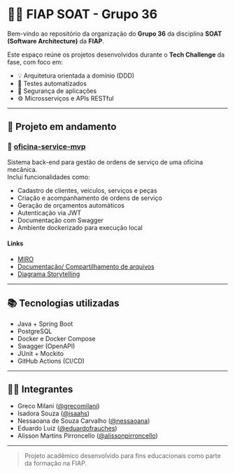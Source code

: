 # 👨‍🔧 FIAP SOAT - Grupo 36

Bem-vindo ao repositório da organização do **Grupo 36** da disciplina **SOAT (Software Architecture)** da **FIAP**.

Este espaço reúne os projetos desenvolvidos durante o **Tech Challenge** da fase, com foco em:

- 💡 Arquitetura orientada a domínio (DDD)
- 🧪 Testes automatizados
- 🔐 Segurança de aplicações
- ⚙️ Microsserviços e APIs RESTful

---

## 🚀 Projeto em andamento

### 🔧 [oficina-service-mvp](https://github.com/fiap-soat-grupo36/oficina-service-mvp)

Sistema back-end para gestão de ordens de serviço de uma oficina mecânica.  
Inclui funcionalidades como:

- Cadastro de clientes, veículos, serviços e peças
- Criação e acompanhamento de ordens de serviço
- Geração de orçamentos automáticos
- Autenticação via JWT
- Documentação com Swagger
- Ambiente dockerizado para execução local

#### Links
- [MIRO](https://miro.com/app/dashboard/)
- [Documentação/ Compartilhamento de arquivos](https://drive.google.com/drive/folders/1jaKIwdynxd2ko3MQsZTCaxY3uCPWPN-A?usp=drive_link)
- [Diagrama Storytelling](https://drive.google.com/file/d/1XRfS-0Er0LEKNyXSopr-t605zrnfpiry/view?usp=sharing)

---

## 📚 Tecnologias utilizadas

- Java + Spring Boot
- PostgreSQL
- Docker e Docker Compose
- Swagger (OpenAPI)
- JUnit + Mockito
- GitHub Actions (CI/CD)

---

## 👨‍💻 Integrantes

- Greco Milani ([@grecomilani](https://github.com/grecomilani))
- Isadora Souza ([@isaahs](https://github.com/isaahs))
- Nessaoana de Souza Carvalho ([@nessaoana](https://github.com/Nessaoana))
- Eduardo Luiz ([@eduardofrauches](https://github.com/eduardofrauches))
- Alisson Martins Pirroncello ([@alissonpirroncello](https://github.com/alissonpirroncello))

---

> Projeto acadêmico desenvolvido para fins educacionais como parte da formação na FIAP.

